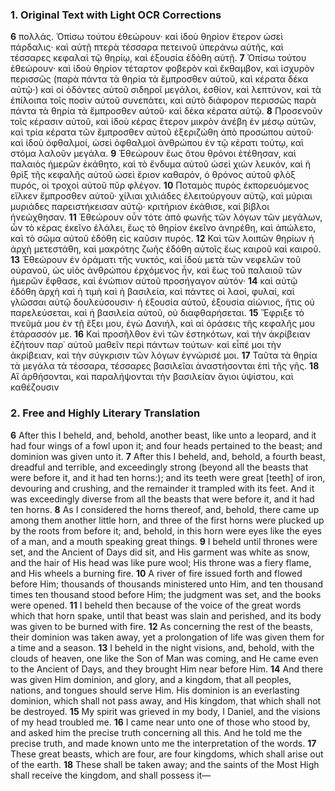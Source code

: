 ### 1. Original Text with Light OCR Corrections

**6** πολλάς. Ὀπίσω τούτου ἐθεώρουν· καὶ ἰδοὺ θηρίον ἕτερον ὡσεὶ πάρδαλις· καὶ αὐτῇ πτερὰ τέσσαρα πετεινοῦ ὑπεράνω αὐτῆς, καὶ τέσσαρες κεφαλαὶ τῷ θηρίῳ, καὶ ἐξουσία ἐδόθη αὐτῇ.
**7** Ὀπίσω τούτου ἐθεώρουν· καὶ ἰδοὺ θηρίον τέταρτον φοβερὸν καὶ ἔκθαμβον, καὶ ἰσχυρὸν περισσῶς (παρὰ πάντα τὰ θηρία τὰ ἔμπροσθεν αὐτοῦ, καὶ κέρατα δέκα αὐτῷ·) καὶ οἱ ὀδόντες αὐτοῦ σιδηροῖ μεγάλοι, ἐσθίον, καὶ λεπτύνον, καὶ τὰ ἐπίλοιπα τοῖς ποσὶν αὐτοῦ συνεπάτει, καὶ αὐτὸ διάφορον περισσῶς παρὰ πάντα τὰ θηρία τὰ ἔμπροσθεν αὐτοῦ· καὶ δέκα κέρατα αὐτῷ.
**8** Προσενοῦν τοῖς κέρασιν αὐτοῦ, καὶ ἰδοὺ κέρας ἕτερον μικρὸν ἀνέβη ἐν μέσῳ αὐτῶν, καὶ τρία κέρατα τῶν ἔμπροσθεν αὐτοῦ ἐξεριζώθη ἀπὸ προσώπου αὐτοῦ· καὶ ἰδοὺ ὀφθαλμοί, ὡσεὶ ὀφθαλμοὶ ἀνθρώπου ἐν τῷ κέρατι τούτῳ, καὶ στόμα λαλοῦν μεγάλα.
**9** Ἐθεώρουν ἕως ὅτου θρόνοι ἐτέθησαν, καὶ παλαιὸς ἡμερῶν ἐκάθητο, καὶ τὸ ἔνδυμα αὐτοῦ ὡσεὶ χιὼν λευκόν, καὶ ἡ θρὶξ τῆς κεφαλῆς αὐτοῦ ὡσεὶ ἔριον καθαρόν, ὁ θρόνος αὐτοῦ φλὸξ πυρός, οἱ τροχοὶ αὐτοῦ πῦρ φλέγον.
**10** Ποταμὸς πυρὸς ἐκπορευόμενος εἵλκεν ἔμπροσθεν αὐτοῦ· χίλιαι χιλιάδες ἐλειτούργουν αὐτῷ, καὶ μύριαι μυριάδες παρειστήκεισαν αὐτῷ· κριτήριον ἐκάθισε, καὶ βίβλοι ἠνεώχθησαν.
**11** Ἐθεώρουν οὖν τότε ἀπὸ φωνῆς τῶν λόγων τῶν μεγάλων, ὧν τὸ κέρας ἐκεῖνο ἐλάλει, ἕως τὸ θηρίον ἐκεῖνο ἀνηρέθη, καὶ ἀπώλετο, καὶ τὸ σῶμα αὐτοῦ ἐδόθη εἰς καῦσιν πυρός.
**12** Καὶ τῶν λοιπῶν θηρίων ἡ ἀρχὴ μετεστάθη, καὶ μακρότης ζωῆς ἐδόθη αὐτοῖς ἕως καιροῦ καὶ καιροῦ.
**13** Ἐθεώρουν ἐν ὁράματι τῆς νυκτός, καὶ ἰδοὺ μετὰ τῶν νεφελῶν τοῦ οὐρανοῦ, ὡς υἱὸς ἀνθρώπου ἐρχόμενος ἦν, καὶ ἕως τοῦ παλαιοῦ τῶν ἡμερῶν ἔφθασε, καὶ ἐνώπιον αὐτοῦ προσήγαγον αὐτόν·
**14** καὶ αὐτῷ ἐδόθη ἀρχὴ καὶ ἡ τιμὴ καὶ ἡ βασιλεία, καὶ πάντες οἱ λαοί, φυλαί, καὶ γλῶσσαι αὐτῷ δουλεύσουσιν· ἡ ἐξουσία αὐτοῦ, ἐξουσία αἰώνιος, ἥτις οὐ παρελεύσεται, καὶ ἡ βασιλεία αὐτοῦ, οὐ διαφθαρήσεται.
**15** Ἔφριξε τὸ πνεῦμά μου ἐν τῇ ἔξει μου, ἐγὼ Δανιήλ, καὶ αἱ ὁράσεις τῆς κεφαλῆς μου ἐτάρασσόν με.
**16** Καὶ προσῆλθον ἑνὶ τῶν ἑστηκότων, καὶ τὴν ἀκρίβειαν ἐζήτουν παρ᾿ αὐτοῦ μαθεῖν περὶ πάντων τούτων· καὶ εἶπέ μοι τὴν ἀκρίβειαν, καὶ τὴν σύγκρισιν τῶν λόγων ἐγνώρισέ μοι.
**17** Ταῦτα τὰ θηρία τὰ μεγάλα τὰ τέσσαρα, τέσσαρες βασιλεῖαι ἀναστήσονται ἐπὶ τῆς γῆς.
**18** Αἳ ἀρθήσονται, καὶ παραλήψονται τὴν βασιλείαν ἅγιοι ὑψίστου, καὶ καθέζουσιν

### 2. Free and Highly Literary Translation

**6** After this I beheld, and, behold, another beast, like unto a leopard, and it had four wings of a fowl upon it; and four heads pertained to the beast; and dominion was given unto it.
**7** After this I beheld, and, behold, a fourth beast, dreadful and terrible, and exceedingly strong (beyond all the beasts that were before it, and it had ten horns:); and its teeth were great [teeth] of iron, devouring and crushing, and the remainder it trampled with its feet. And it was exceedingly diverse from all the beasts that were before it, and it had ten horns.
**8** As I considered the horns thereof, and, behold, there came up among them another little horn, and three of the first horns were plucked up by the roots from before it; and, behold, in this horn were eyes like the eyes of a man, and a mouth speaking great things.
**9** I beheld until thrones were set, and the Ancient of Days did sit, and His garment was white as snow, and the hair of His head was like pure wool; His throne was a fiery flame, and His wheels a burning fire.
**10** A river of fire issued forth and flowed before Him; thousands of thousands ministered unto Him, and ten thousand times ten thousand stood before Him; the judgment was set, and the books were opened.
**11** I beheld then because of the voice of the great words which that horn spake, until that beast was slain and perished, and its body was given to be burned with fire.
**12** As concerning the rest of the beasts, their dominion was taken away, yet a prolongation of life was given them for a time and a season.
**13** I beheld in the night visions, and, behold, with the clouds of heaven, one like the Son of Man was coming, and He came even to the Ancient of Days, and they brought Him near before Him.
**14** And there was given Him dominion, and glory, and a kingdom, that all peoples, nations, and tongues should serve Him. His dominion is an everlasting dominion, which shall not pass away, and His kingdom, that which shall not be destroyed.
**15** My spirit was grieved in my body, I Daniel, and the visions of my head troubled me.
**16** I came near unto one of those who stood by, and asked him the precise truth concerning all this. And he told me the precise truth, and made known unto me the interpretation of the words.
**17** These great beasts, which are four, are four kingdoms, which shall arise out of the earth.
**18** These shall be taken away; and the saints of the Most High shall receive the kingdom, and shall possess it—